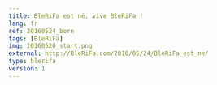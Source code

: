 ```yaml
---
title: BleRiFa est né, vive BleRiFa !
lang: fr
ref: 20160524_born
tags: [BleRiFa]
img: 20160520_start.png
external: http://BleRiFa.com/2016/05/24/BleRiFa_est_ne/
type: blerifa
version: 1
---
```

